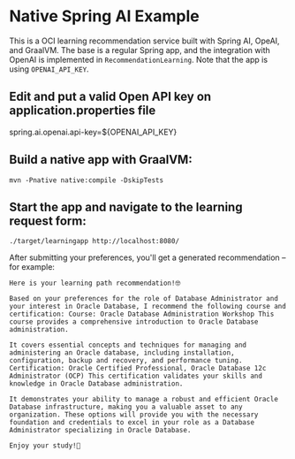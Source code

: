 # Native Spring AI Example

This is a OCI learning recommendation service built with Spring AI, OpeAI, and GraalVM. The base is a regular Spring app, and the integration with OpenAI is implemented in `RecommendationLearning`. Note that the app is using `OPENAI_API_KEY`.

## Edit and put a valid Open API key on application.properties file
spring.ai.openai.api-key=${OPENAI_API_KEY}

## Build a native app with GraalVM:

```shell
mvn -Pnative native:compile -DskipTests
```

## Start the app and navigate to the learning request form:

```shell
./target/learningapp http://localhost:8080/
```

After submitting your preferences, you'll get a generated recommendation – for example:

```
Here is your learning path recommendation!🤓

Based on your preferences for the role of Database Administrator and your interest in Oracle Database, I recommend the following course and certification: Course: Oracle Database Administration Workshop This course provides a comprehensive introduction to Oracle Database administration.

It covers essential concepts and techniques for managing and administering an Oracle database, including installation, configuration, backup and recovery, and performance tuning. Certification: Oracle Certified Professional, Oracle Database 12c Administrator (OCP) This certification validates your skills and knowledge in Oracle Database administration.

It demonstrates your ability to manage a robust and efficient Oracle Database infrastructure, making you a valuable asset to any organization. These options will provide you with the necessary foundation and credentials to excel in your role as a Database Administrator specializing in Oracle Database.

Enjoy your study!👋
```
